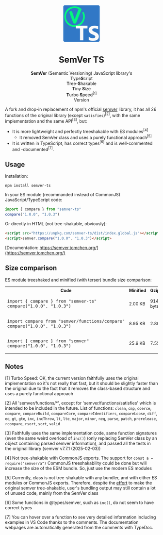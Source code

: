 <p align="center">
  <a href="https://semver.tomchen.org/" target="_blank">
    <img width="120" src="semver-ts.svg" />
  </a>
</p>

<h1 align="center">SemVer TS</h1>

<p align="center"><strong>SemVer</strong> (Semantic Versioning) JavaScript library's<br />
<strong>T</strong>ype<strong>S</strong>cript<br />
<strong>T</strong>ree-<strong>S</strong>hakable<br />
<strong>T</strong>iny <strong>S</strong>ize<br />
<strong>T</strong>urbo <strong>S</strong>peed<sup>[1]</sup><br />
Version</p>

A fork and drop-in replacement of npm's official [semver](https://www.npmjs.com/package/semver) library, it has all 26 functions of the original library (except `satisfies`)<sup>[2]</sup>, with the same implementation and the same API<sup>[3]</sup>, but:

- It is more lightweight and perfectly treeshakable with ES modules<sup>[4]</sup>
  - It removed SemVer class and uses a purely functional approach<sup>[5]</sup>
- It is written in TypeScript, has correct types<sup>[6]</sup> and is well-commented and -documented<sup>[7]</sup>.

## Usage

Installation:

```
npm install semver-ts
```

In your ES module (recommanded instead of CommonJS) JavaScript/TypeScript code:

```js
import { compare } from "semver-ts"
compare("1.0.0", "1.0.3")
```

Or directly in HTML (not tree-shakable, obviously):

```html
<script src="https://unpkg.com/semver-ts/dist/index.global.js"></script>
<script>semver.compare("1.0.0", "1.0.3")</script>
```

[Documentation: https://semver.tomchen.org/](https://semver.tomchen.org/)

## Size comparison

ES module treeshaked and minified (with terser) bundle size comparison:

<table>
  <tr>
    <th>Code</th>
    <th>Minified</th>
    <th>Gzipped</th>
  </tr>
  <tr>
    <td><pre>import { compare } from "semver-ts"
compare("1.0.0", "1.0.3")</pre></td>
    <td>2.00 KB</td>
    <td>914 bytes</td>
  </tr>
  <tr>
    <td><pre>import compare from "semver/functions/compare"
compare("1.0.0", "1.0.3")</pre></td>
    <td>8.95 KB</td>
    <td>2.80 KB</td>
  </tr>
  <tr>
    <td><pre>import { compare } from "semver"
compare("1.0.0", "1.0.3")</pre></td>
    <td>25.9 KB</td>
    <td>7.55 KB</td>
  </tr>
</table>

## Notes

[1] Turbo Speed: OK, the current version faithfully uses the original implementation so it's not really that fast, but it should be slightly faster than the original due to the fact that it removes the class-based structure and uses a purely functional approach

[2] All 'semver/functions/*', except for 'semver/functions/satisfies' which is intended to be included in the future. List of functions: `clean`, `cmp`, `coerce`, `compare`, `compareBuild`, `compareCore`, `compareIdentifiers`, `compareLoose`, `diff`, `eq`, `gt`, `gte`, `inc`, `incThrow`, `lt`, `lte`, `major`, `minor`, `neq`, `parse`, `patch`, `prerelease`, `rcompare`, `rsort`, `sort`, `valid`

[3] Faithfully uses the same implementation code, same function signatures (even the same weird overload of `inc()`) (only replacing SemVer class by an object containing parsed semver information), and passed all the tests in the original library (semver v7.7.1 (2025-02-03))

[4] Not tree-shakable with CommonJS exports. The support for `const a = require("semver/a")` CommonJS treeshakability could be done but will increase the size of the ESM bundle. So, just use the modern ES modules

[5] Currently, class is not tree-shakable with any bundler, and with either ES modules or CommonJS exports. Therefore, despite the [effort](https://github.com/npm/node-semver/issues/291) to make the original semver tree-shakable, user's bundling output may still contain a lot of unused code, mainly from the SemVer class

[6] Some functions in @types/semver, such as `inc()`, do not seem to have correct types

[7] You can hover over a function to see very detailed information including examples in VS Code thanks to the comments. The documentation webpages are automatically generated from the comments with TypeDoc.
